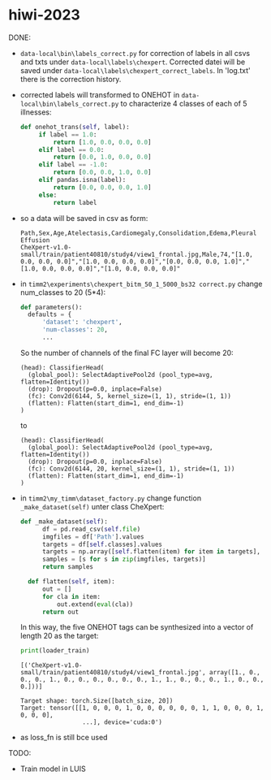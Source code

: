 # hiwi-2023

DONE:

- `data-local\bin\labels_correct.py` for correction of labels in all csvs and txts under `data-local\labels\chexpert`. Corrected datei will be saved under `data-local\labels\chexpert_correct_labels`. In 'log.txt' there is the correction history.
- corrected labels will transformed to ONEHOT in `data-local\bin\labels_correct.py` to characterize 4 classes of each of 5 illnesses:
   ```python
   def onehot_trans(self, label):
        if label == 1.0:
            return [1.0, 0.0, 0.0, 0.0]
        elif label == 0.0:
            return [0.0, 1.0, 0.0, 0.0]
        elif label == -1.0:
            return [0.0, 0.0, 1.0, 0.0]
        elif pandas.isna(label):
            return [0.0, 0.0, 0.0, 1.0]
        else:
            return label
   ```
- so a data will be saved in csv as form:
  ```csv
  Path,Sex,Age,Atelectasis,Cardiomegaly,Consolidation,Edema,Pleural Effusion
  CheXpert-v1.0-small/train/patient40810/study4/view1_frontal.jpg,Male,74,"[1.0, 0.0, 0.0, 0.0]","[1.0, 0.0, 0.0, 0.0]","[0.0, 0.0, 0.0, 1.0]","[1.0, 0.0, 0.0, 0.0]","[1.0, 0.0, 0.0, 0.0]"
  ```
- in `timm2\experiments\chexpert_bitm_50_1_5000_bs32 correct.py` change num_classes to 20 (5*4):
  ```python
  def parameters(): 
    defaults = {
        'dataset': 'chexpert',
        'num-classes': 20,
        ...
  ```
  So the number of channels of the final FC layer will become 20:
  ```
  (head): ClassifierHead(
    (global_pool): SelectAdaptivePool2d (pool_type=avg, flatten=Identity())
    (drop): Dropout(p=0.0, inplace=False)
    (fc): Conv2d(6144, 5, kernel_size=(1, 1), stride=(1, 1))
    (flatten): Flatten(start_dim=1, end_dim=-1)
  )
  ```
  to
  ```
  (head): ClassifierHead(
    (global_pool): SelectAdaptivePool2d (pool_type=avg, flatten=Identity())
    (drop): Dropout(p=0.0, inplace=False)
    (fc): Conv2d(6144, 20, kernel_size=(1, 1), stride=(1, 1))
    (flatten): Flatten(start_dim=1, end_dim=-1)
  )
  ```
  
- in `timm2\my_timm\dataset_factory.py` change function `_make_dataset(self)` unter class CheXpert:
  ```python
  def _make_dataset(self):
        df = pd.read_csv(self.file)
        imgfiles = df['Path'].values
        targets = df[self.classes].values
        targets = np.array([self.flatten(item) for item in targets], dtype=np.float64)
        samples = [s for s in zip(imgfiles, targets)]
        return samples

    def flatten(self, item):
        out = []
        for cla in item:
            out.extend(eval(cla))
        return out
  ```
  In this way, the five ONEHOT tags can be synthesized into a vector of length 20 as the target:
  ```python
  print(loader_train)
  ```
  ```
  [('CheXpert-v1.0-small/train/patient40810/study4/view1_frontal.jpg', array([1., 0., 0., 0., 1., 0., 0., 0., 0., 0., 0., 1., 1., 0., 0., 0., 1., 0., 0., 0.]))]
  ```
  
  ```
  Target shape: torch.Size([batch_size, 20])
  Target: tensor([[1, 0, 0, 0, 1, 0, 0, 0, 0, 0, 0, 1, 1, 0, 0, 0, 1, 0, 0, 0],
                   ...], device='cuda:0')
  ```

- as loss_fn is still bce used

TODO:

- Train model in LUIS
